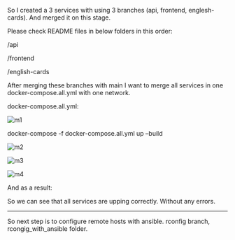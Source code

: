 So I created a 3 services with using 3 branches (api, frontend, englesh-cards). And merged it on this stage.

Please check README files in below folders in this order:

/api

/frontend

/english-cards

After merging these branches with main I want to merge all services in one docker-compose.all.yml with one network.

docker-compose.all.yml:


![m1](https://user-images.githubusercontent.com/103497695/197725436-2185e3e3-ae4f-4ba8-abae-ec5caee2b6da.png)



docker-compose -f docker-compose.all.yml up –build


![m2](https://user-images.githubusercontent.com/103497695/197725669-6977e967-0534-468f-8cee-7a2964c28200.png)


![m3](https://user-images.githubusercontent.com/103497695/197725695-899ddd59-67f2-46a9-87e1-ac1560bba08e.png)


![m4](https://user-images.githubusercontent.com/103497695/197725740-fcf5e01f-0e76-45a8-844b-4ed0c4bceaae.png)



And as a result:

 


So we can see that all services are upping correctly. Without any errors.

------------------------------------------------------------------------------------------------------------

So next step is to configure remote hosts with ansible.
rconfig branch, rcongig_with_ansible folder.




